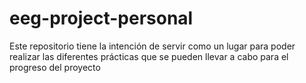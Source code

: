 # eeg-project-personal
Este repositorio tiene la intención de servir como un lugar para poder realizar las diferentes prácticas que se pueden llevar a cabo para el progreso del proyecto
